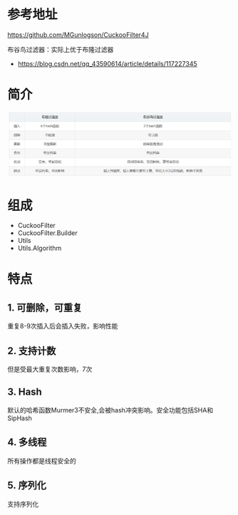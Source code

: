 # 参考地址
https://github.com/MGunlogson/CuckooFilter4J

布谷鸟过滤器：实际上优于布隆过滤器
- https://blog.csdn.net/qq_43590614/article/details/117227345

# 简介
![](img/布谷鸟过滤器.jpg)

# 组成
- CuckooFilter
- CuckooFilter.Builder
- Utils
- Utils.Algorithm

# 特点
## 1. 可删除，可重复
重复8-9次插入后会插入失败，影响性能
   
## 2. 支持计数
但是受最大重复次数影响，7次

## 3. Hash
默认的哈希函数Murmer3不安全,会被hash冲突影响。安全功能包括SHA和SipHash

## 4. 多线程
所有操作都是线程安全的

## 5. 序列化
支持序列化